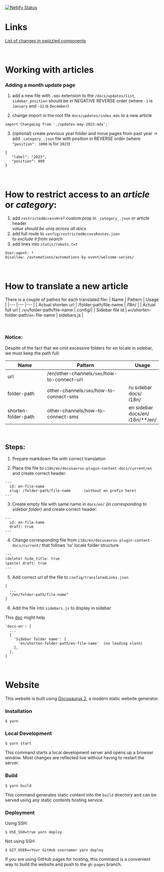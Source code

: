 [![Netlify Status](https://api.netlify.com/api/v1/badges/5d9b784f-1275-4258-9d5d-48d411a3b243/deploy-status)](https://app.netlify.com/sites/sendsay-docs/deploys)

# Links

[List of changes in swizzled components](https://sendsay.fibery.io/%D0%A0%D0%B0%D0%B7%D1%80%D0%B0%D0%B1%D0%BE%D1%82%D0%BA%D0%B0_app/Dev-Swizzled-components-630)

<br>

# Working with articles

### Adding a month update page

1. add a new file with `.mdx` extension to the `/docs/updates/list`, `sidebar_position` should be in NEGATIVE REVERSE order (where `-1` is `January` and `-12` is `December`)

2. change import in the root file `docs/updates/index.mdx` to a new article

```
import ChangeLog from './updates-may-2023.mdx';`
```

3. (optional) create previous year folder and move pages from past year -> add `_category_.json` file with position in REVERSE order (where `"position": 1000` is for `2023`)

```
{
   "label": "2023",
   "position": 999
}
```

<br>

# How to restrict access to an _article_ or _category_:

1. add `restrictedAccessHref` custom prop in `_category_.json` or article header<br>
   _value should be uniq across all docs_
2. add full route to `config/restrictedAccessRoutes.json` <br>
   _to exclude it from search_
3. add lines into `static/robots.txt`

```
User-agent: *
Disallow: /automations/automations-by-event/welcome-series/
```

<br>

# How to translate a new article

There is a couple of pathes for each translated file:
| Name | Pattern | Usage |
|--- |--- |--- |
| Actual shorten url | /folder-path/file-name | i18n/ |
| Actual full url | `/en`/folder-path/file-name | config/|
| Sidebar file id | `en`/shorten-folder-path/`en-`file-name | sidebars.js |

<br>

### Notice:

Despite of the fact that we omit excessive folders for en locale in sidebar, we must keep the path full:

| Name                | Pattern                                     | Usage                                       |
| ------------------- | ------------------------------------------- | ------------------------------------------- |
| url                 | /en/other-channels`/sms`/how-to-connect-url |                                             |
| folder-path         | other-channels`/sms`/how-to-connect-sms     | ru sidebar <br> docs/ <br> i18n/            |
| shorten-folder-path | other-channels/how-to-connect-sms           | en sidebar <br> docs/en/ <br> i18n/\*\*/en/ |

<br>

## Steps:

1. Prepare markdown file with correct translation

2. Place the file to `i18n/en/docusaurus-plugin-content-docs/current/en` and create correct header:

```
---
  id: en-file-name
  slug: /folder-path/file-name      (without en prefix here)
---
```

3. Create empty file with same name in `docs/en/` _(in corresponding to sidebar folder)_ and create correct header:

```
---
  id: en-file-name
  draft: true
---
```

4. Change corresponding file from `i18n/en/docusaurus-plugin-content-docs/current/` that follows 'ru' locale folder structure

```.html
---
(delete) hide_title: true
(paste) draft: true
---
```

5. Add correct url of the file to `config/translatedLinks.json`

```
[
  ...
  "/en/folder-path/file-name"
]
```

6. Add the file into `sidebars.js` to display in sidebar

This [doc](https://docusaurus.io/docs/sidebar/items#category-shorthand) might help

```
'docs-en': [
  ...
  {
    'Sidebar folder name': [
      'en/shorten-folder-path/en-file-name'  (no leading slash)
    ],
  },
]
```

<br>

# Website

This website is built using [Docusaurus 2](https://docusaurus.io/), a modern static website generator.

### Installation

```
$ yarn
```

### Local Development

```
$ yarn start
```

This command starts a local development server and opens up a browser window. Most changes are reflected live without having to restart the server.

### Build

```
$ yarn build
```

This command generates static content into the `build` directory and can be served using any static contents hosting service.

### Deployment

Using SSH:

```
$ USE_SSH=true yarn deploy
```

Not using SSH:

```
$ GIT_USER=<Your GitHub username> yarn deploy
```

If you are using GitHub pages for hosting, this command is a convenient way to build the website and push to the `gh-pages` branch.
